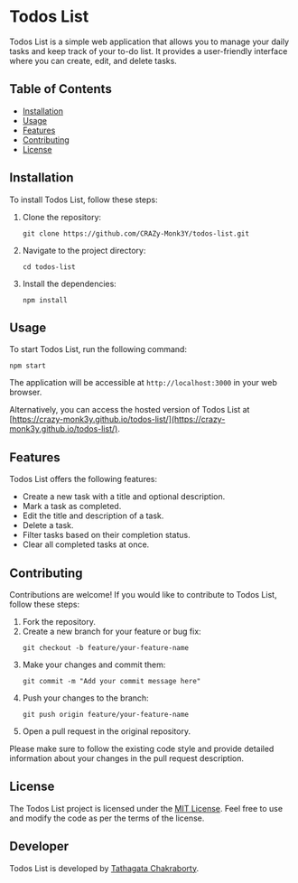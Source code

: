 # Todos List

Todos List is a simple web application that allows you to manage your daily tasks and keep track of your to-do list. It provides a user-friendly interface where you can create, edit, and delete tasks.

## Table of Contents

- [Installation](#installation)
- [Usage](#usage)
- [Features](#features)
- [Contributing](#contributing)
- [License](#license)

## Installation

To install Todos List, follow these steps:

1. Clone the repository:

   ```shell
   git clone https://github.com/CRAZy-Monk3Y/todos-list.git
   ```

2. Navigate to the project directory:

   ```shell
   cd todos-list
   ```

3. Install the dependencies:

   ```shell
   npm install
   ```

## Usage

To start Todos List, run the following command:

```shell
npm start
```

The application will be accessible at `http://localhost:3000` in your web browser.

Alternatively, you can access the hosted version of Todos List at [https://crazy-monk3y.github.io/todos-list/](https://crazy-monk3y.github.io/todos-list/).

## Features

Todos List offers the following features:

- Create a new task with a title and optional description.
- Mark a task as completed.
- Edit the title and description of a task.
- Delete a task.
- Filter tasks based on their completion status.
- Clear all completed tasks at once.

## Contributing

Contributions are welcome! If you would like to contribute to Todos List, follow these steps:

1. Fork the repository.
2. Create a new branch for your feature or bug fix:
   ```shell
   git checkout -b feature/your-feature-name
   ```
3. Make your changes and commit them:
   ```shell
   git commit -m "Add your commit message here"
   ```
4. Push your changes to the branch:
   ```shell
   git push origin feature/your-feature-name
   ```
5. Open a pull request in the original repository.

Please make sure to follow the existing code style and provide detailed information about your changes in the pull request description.

## License

The Todos List project is licensed under the [MIT License](LICENCE.md). Feel free to use and modify the code as per the terms of the license.

## Developer

Todos List is developed by [Tathagata Chakraborty](https://github.com/crazy-monk3y).
